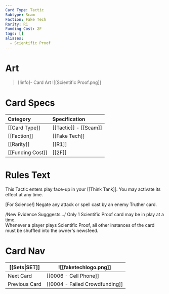 ```yaml
---
Card Type: Tactic
Subtype: Scam
Faction: Fake Tech
Rarity: R1
Funding Cost: 2F
tags: []
aliases:
  - Scientific Proof
---
```

# Art

> [!info]- Card Art
> ![[Scientific Proof.png]]

# Card Specs

| Category | Specification| 
| :--- | :--- |
| [[Card Type]] | [[Tactic]] - [[Scam]] |  
| [[Faction]] | [[Fake Tech]] |  
| [[Rarity]] | [[R1]] | 
| [[Funding Cost]] | [[2F]] |  

# Rules Text  

This Tactic enters play face-up in your [[Think Tank]]. You may activate its effect at any time.  

[For Science!] Negate any attack or spell cast by an enemy Truther card.  

/New Evidence Sugggests.../ Only 1 Scientific Proof card may be in play at a time.  
Whenever a player plays Scientific Proof, all other instances of the card must be shuffled into the owner's newsfeed.  

# Card Nav

| [[Sets\|SET]] | ![[faketechlogo.png]] |
| --------------------------- | --------------------- |
| Next Card                   | [[0006 - Cell Phone]]                  |
| Previous Card               | [[0004 - Failed Crowdfunding]]                  |




